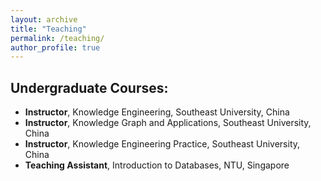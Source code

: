 ```yaml
---
layout: archive
title: "Teaching"
permalink: /teaching/
author_profile: true
---
```


## Undergraduate Courses:
* **Instructor**, Knowledge Engineering, Southeast University, China
* **Instructor**, Knowledge Graph and Applications, Southeast University, China
* **Instructor**, Knowledge Engineering Practice, Southeast University, China
* **Teaching Assistant**, Introduction to Databases, NTU, Singapore